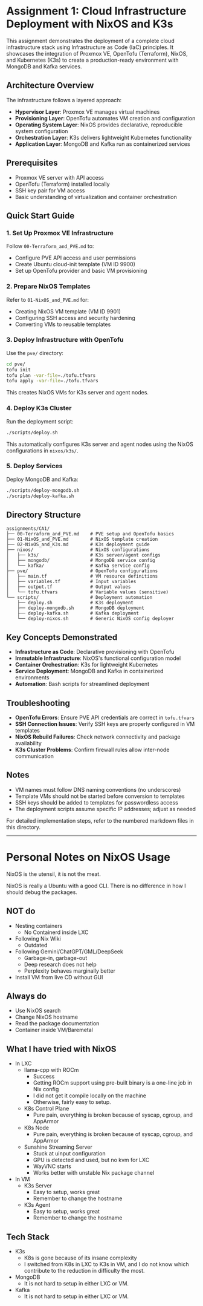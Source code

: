 # Assignment 1: Cloud Infrastructure Deployment with NixOS and K3s

This assignment demonstrates the deployment of a complete cloud infrastructure stack using Infrastructure as Code (IaC) principles. It showcases the integration of Proxmox VE, OpenTofu (Terraform), NixOS, and Kubernetes (K3s) to create a production-ready environment with MongoDB and Kafka services.

## Architecture Overview

The infrastructure follows a layered approach:

- **Hypervisor Layer**: Proxmox VE manages virtual machines
- **Provisioning Layer**: OpenTofu automates VM creation and configuration
- **Operating System Layer**: NixOS provides declarative, reproducible system configuration
- **Orchestration Layer**: K3s delivers lightweight Kubernetes functionality
- **Application Layer**: MongoDB and Kafka run as containerized services

## Prerequisites

- Proxmox VE server with API access
- OpenTofu (Terraform) installed locally
- SSH key pair for VM access
- Basic understanding of virtualization and container orchestration

## Quick Start Guide

### 1. Set Up Proxmox VE Infrastructure

Follow `00-Terraform_and_PVE.md` to:
- Configure PVE API access and user permissions
- Create Ubuntu cloud-init template (VM ID 9900)
- Set up OpenTofu provider and basic VM provisioning

### 2. Prepare NixOS Templates

Refer to `01-NixOS_and_PVE.md` for:
- Creating NixOS VM template (VM ID 9901)
- Configuring SSH access and security hardening
- Converting VMs to reusable templates

### 3. Deploy Infrastructure with OpenTofu

Use the `pve/` directory:
```bash
cd pve/
tofu init
tofu plan -var-file=./tofu.tfvars
tofu apply -var-file=./tofu.tfvars
```

This creates NixOS VMs for K3s server and agent nodes.

### 4. Deploy K3s Cluster

Run the deployment script:
```bash
./scripts/deploy.sh
```

This automatically configures K3s server and agent nodes using the NixOS configurations in `nixos/k3s/`.

### 5. Deploy Services

Deploy MongoDB and Kafka:
```bash
./scripts/deploy-mongodb.sh
./scripts/deploy-kafka.sh
```

## Directory Structure

```
assignments/CA1/
├── 00-Terraform_and_PVE.md    # PVE setup and OpenTofu basics
├── 01-NixOS_and_PVE.md        # NixOS template creation
├── 02-NixOS_and_K3s.md        # K3s deployment guide
├── nixos/                     # NixOS configurations
│   ├── k3s/                   # K3s server/agent configs
│   ├── mongodb/               # MongoDB service config
│   └── kafka/                 # Kafka service config
├── pve/                       # OpenTofu configurations
│   ├── main.tf                # VM resource definitions
│   ├── variables.tf           # Input variables
│   ├── output.tf              # Output values
│   └── tofu.tfvars            # Variable values (sensitive)
└── scripts/                   # Deployment automation
    ├── deploy.sh              # K3s deployment
    ├── deploy-mongodb.sh      # MongoDB deployment
    ├── deploy-kafka.sh        # Kafka deployment
    └── deploy-nixos.sh        # Generic NixOS config deployer
```

## Key Concepts Demonstrated

- **Infrastructure as Code**: Declarative provisioning with OpenTofu
- **Immutable Infrastructure**: NixOS's functional configuration model
- **Container Orchestration**: K3s for lightweight Kubernetes
- **Service Deployment**: MongoDB and Kafka in containerized environments
- **Automation**: Bash scripts for streamlined deployment

## Troubleshooting

- **OpenTofu Errors**: Ensure PVE API credentials are correct in `tofu.tfvars`
- **SSH Connection Issues**: Verify SSH keys are properly configured in VM templates
- **NixOS Rebuild Failures**: Check network connectivity and package availability
- **K3s Cluster Problems**: Confirm firewall rules allow inter-node communication

## Notes

- VM names must follow DNS naming conventions (no underscores)
- Template VMs should not be started before conversion to templates
- SSH keys should be added to templates for passwordless access
- The deployment scripts assume specific IP addresses; adjust as needed

For detailed implementation steps, refer to the numbered markdown files in this directory.

---

# Personal Notes on NixOS Usage

NixOS is the utensil, it is not the meat.

NixOS is really a Ubuntu with a good CLI. There is no difference in how I should debug the packages.

## NOT do

- Nesting containers
    - No Containerd inside LXC
- Following Nix Wiki
    - Outdated
- Following Gemini/ChatGPT/GML/DeepSeek
    - Garbage-in, garbage-out
    - Deep research does not help
    - Perplexity behaves marginally better
- Install VM from live CD without GUI

## Always do

- Use NixOS search
- Change NixOS hostname
- Read the package documentation
- Container inside VM/Baremetal

## What I have tried with NixOS

- In LXC
    - llama-cpp with ROCm
        - Success
        - Getting ROCm support using pre-built binary is a one-line job in Nix config
        - I did not get it compile locally on the machine
        - Otherwise, fairly easy to setup.
    - K8s Control Plane
        - Pure pain, everything is broken because of syscap, cgroup, and AppArmor
    - K8s Node
        - Pure pain, everything is broken because of syscap, cgroup, and AppArmor
    - Sunshine Streaming Server
        - Stuck at uinput configuration
        - GPU is detected and used, but no kvm for LXC
        - WayVNC starts
        - Works better with unstable Nix package channel
- In VM
    - K3s Server
        - Easy to setup, works great
        - Remember to change the hostname
    - K3s Agent
        - Easy to setup, works great
        - Remember to change the hostname

## Tech Stack

- K3s
    - K8s is gone because of its insane complexity
    - I switched from K8s in LXC to K3s in VM, and I do not know which contribute to the reduction in difficulty the most.
- MongoDB
    - It is not hard to setup in either LXC or VM.
- Kafka
    - It is not hard to setup in either LXC or VM.
